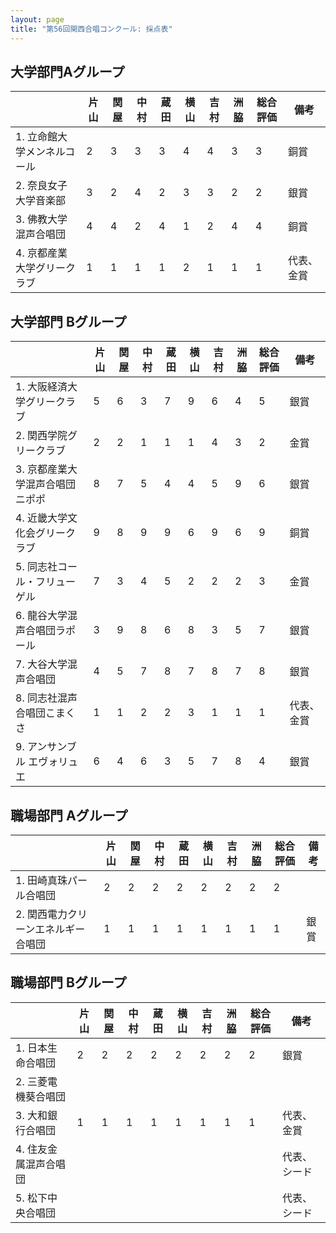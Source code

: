 ```yaml
---
layout: page
title: "第56回関西合唱コンクール: 採点表"
---
```

大学部門Aグループ
-----------------

|                             | 片山 | 関屋 | 中村 | 蔵田 | 横山 | 吉村 | 洲脇 | 総合評価 | 備考       |
|-----------------------------|------|------|------|------|------|------|------|----------|------------|
| 1. 立命館大学メンネルコール | 2    | 3    | 3    | 3    | 4    | 4    | 3    | 3        | 銅賞       |
| 2. 奈良女子大学音楽部       | 3    | 2    | 4    | 2    | 3    | 3    | 2    | 2        | 銀賞       |
| 3. 佛教大学混声合唱団       | 4    | 4    | 2    | 4    | 1    | 2    | 4    | 4        | 銅賞       |
| 4. 京都産業大学グリークラブ | 1    | 1    | 1    | 1    | 2    | 1    | 1    | 1        | 代表、金賞 |

大学部門 Bグループ
------------------

|                                 | 片山 | 関屋 | 中村 | 蔵田 | 横山 | 吉村 | 洲脇 | 総合評価 | 備考       |
|---------------------------------|------|------|------|------|------|------|------|----------|------------|
| 1. 大阪経済大学グリークラブ     | 5    | 6    | 3    | 7    | 9    | 6    | 4    | 5        | 銀賞       |
| 2. 関西学院グリークラブ         | 2    | 2    | 1    | 1    | 1    | 4    | 3    | 2        | 金賞       |
| 3. 京都産業大学混声合唱団ニポポ | 8    | 7    | 5    | 4    | 4    | 5    | 9    | 6        | 銀賞       |
| 4. 近畿大学文化会グリークラブ   | 9    | 8    | 9    | 9    | 6    | 9    | 6    | 9        | 銅賞       |
| 5. 同志社コール・フリューゲル   | 7    | 3    | 4    | 5    | 2    | 2    | 2    | 3        | 金賞       |
| 6. 龍谷大学混声合唱団ラポール   | 3    | 9    | 8    | 6    | 8    | 3    | 5    | 7        | 銀賞       |
| 7. 大谷大学混声合唱団           | 4    | 5    | 7    | 8    | 7    | 8    | 7    | 8        | 銀賞       |
| 8. 同志社混声合唱団こまくさ     | 1    | 1    | 2    | 2    | 3    | 1    | 1    | 1        | 代表、金賞 |
| 9. アンサンブル エヴォリュエ    | 6    | 4    | 6    | 3    | 5    | 7    | 8    | 4        | 銀賞       |

職場部門 Aグループ
------------------

|                                     | 片山 | 関屋 | 中村 | 蔵田 | 横山 | 吉村 | 洲脇 | 総合評価 | 備考 |
|-------------------------------------|------|------|------|------|------|------|------|----------|------|
| 1. 田崎真珠パール合唱団             | 2    | 2    | 2    | 2    | 2    | 2    | 2    | 2        |      |
| 2. 関西電力クリーンエネルギー合唱団 | 1    | 1    | 1    | 1    | 1    | 1    | 1    | 1        | 銀賞 |

職場部門 Bグループ
------------------

|                       | 片山 | 関屋 | 中村 | 蔵田 | 横山 | 吉村 | 洲脇 | 総合評価 | 備考         |
|-----------------------|------|------|------|------|------|------|------|----------|--------------|
| 1. 日本生命合唱団     | 2    | 2    | 2    | 2    | 2    | 2    | 2    | 2        | 銀賞         |
| 2. 三菱電機葵合唱団   |      |      |      |      |      |      |      |          |              |
| 3. 大和銀行合唱団     | 1    | 1    | 1    | 1    | 1    | 1    | 1    | 1        | 代表、金賞   |
| 4. 住友金属混声合唱団 |      |      |      |      |      |      |      |          | 代表、シード |
| 5. 松下中央合唱団     |      |      |      |      |      |      |      |          | 代表、シード |
